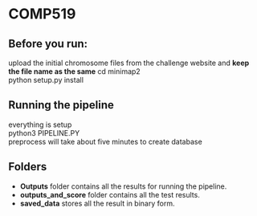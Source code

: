 # COMP519

## Before you run:
upload the initial chromosome files from the challenge website and __keep the file name as the same__
cd minimap2  
python setup.py install

## Running the pipeline
everything is setup  
python3 PIPELINE.PY  
preprocess will take about five minutes to create database

## Folders
* __Outputs__ folder contains all the results for running the pipeline.
* __outputs_and_score__ folder contains all the test results.
* __saved_data__ stores all the result in binary form.

